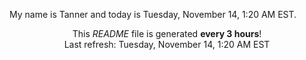 My name is Tanner and today is Tuesday, November 14, 1:20 AM EST.

<p align="center">This <i>README</i> file is generated <b>every 3 hours</b>!</br>Last refresh: Tuesday, November 14, 1:20 AM EST<br /></p>
